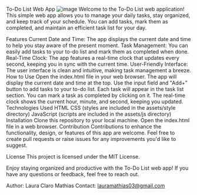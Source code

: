 
To-Do List Web App
![image](https://github.com/CEPIZIN/Todo/assets/116749645/bab4106d-e25e-4f28-9f80-61b398c86c58)
Welcome to the To-Do List web application! This simple web app allows you to manage your daily tasks, stay organized, and keep track of your schedule. You can add tasks, mark them as completed, and maintain an efficient task list for your day.

Features
Current Date and Time: The app displays the current date and time to help you stay aware of the present moment.
Task Management: You can easily add tasks to your to-do list and mark them as completed when done.
Real-Time Clock: The app features a real-time clock that updates every second, keeping you in sync with the current time.
User-Friendly Interface: The user interface is clean and intuitive, making task management a breeze.
How to Use
Open the index.html file in your web browser.
The app will display the current date and time at the top.
Use the input field and "Add+" button to add tasks to your to-do list.
Each task will appear in the task list section. You can mark a task as completed by clicking on it.
The real-time clock shows the current hour, minute, and second, keeping you updated.
Technologies Used
HTML
CSS (styles are included in the assets/style directory)
JavaScript (scripts are included in the assets/js directory)
Installation
Clone this repository to your local machine.
Open the index.html file in a web browser.
Contribution
Contributions to enhance the functionality, design, or features of this app are welcome. Feel free to create pull requests or raise issues for any improvements you'd like to suggest.

License
This project is licensed under the MIT License.

Enjoy staying organized and productive with the To-Do List web app! If you have any questions or feedback, feel free to reach out.

Author: Laura Claro Mathias
Contact: lauramathias03@gmail.com






